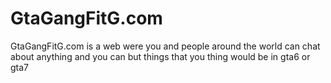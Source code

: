 # GtaGangFitG.com
GtaGangFitG.com is a web were you and people around the world can chat about anything and you can but things that you thing would be in gta6 or gta7 
